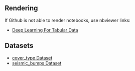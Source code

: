 ## Rendering

If Github is not able to render notebooks, use nbviewer links:
- [Deep Learning For Tabular Data](https://nbviewer.jupyter.org/github/inzva/Applied-AI-Study-Group/blob/master/Applied%20AI%20Study%20Group%20%235%20-%20August%202021/Week%202/Deep%20Learning%20For%20Tabular%20Data/Deep%20Learning%20For%20Tabular%20Data.ipynb)

## Datasets
- [cover_type Dataset](https://archive.ics.uci.edu/ml/datasets/covertype)
- [seismic_bumps Dataset](https://archive.ics.uci.edu/ml/datasets/seismic-bumps)

